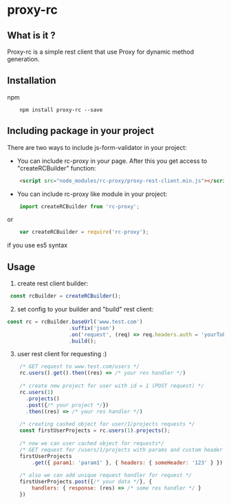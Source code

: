 proxy-rc
==========

## What is it ?

Proxy-rc is a simple rest client that use Proxy for dynamic method generation.

## Installation

npm
```
    npm install proxy-rc --save
```
## Including package in your project

There are two ways to include js-form-validator in your project:

- You can include rc-proxy in your page. After this you get access to "createRCBuilder" function:
```HTML
    <script src="node_modules/rc-proxy/proxy-rest-client.min.js"></script>
```

- You can include rc-proxy like module in your project:
```javascript
    import createRCBuilder from 'rc-proxy';
```
or
```javascript
    var createRCBuilder = require('rc-proxy');
```
if you use es5 syntax

## Usage

1. create rest client builder:

```javascript
 const rcBuilder = createRCBuilder();
``` 

2. set config to your builder and "build" rest client:

```javascript
const rc = rcBuilder.baseUrl('www.test.com')
                    .suffix('json')
                    .on('request', (req) => req.headers.auth = 'yourToken')
                    .build();
```

3. user rest client for requesting :)

```javascript
    /* GET request to www.test.com/users */
    rc.users().get().then((res) => /* your res handler */)
    
    /* create new project for user with id = 1 (POST request) */
    rc.users(1)
      .projects()
      .post({/* your project */})
      .then((res) => /* your res handler */)
    
    /* creating cashed object for user/1/projects requests */
    const firstUserProjects = rc.users(1).projects();
    
    /* now we can user cached object for requests*/
    /* GET request for /users/1/projects with params and custom header */
    firstUserProjects
        .get({ param1: 'param1' }, { headers: { someHeader: '123' } })
        
    /* also we can add unique request handler for request */
    firstUserProjects.post({/* your data */}, {
        handlers: { response: (res) => /* some res handler */ }
    })
```
